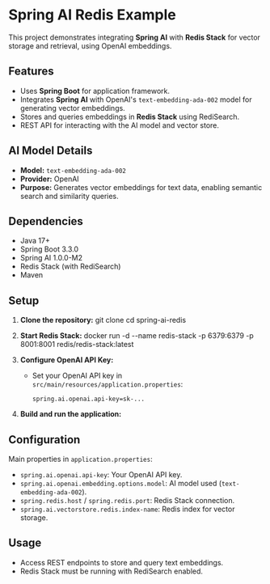 # Spring AI Redis Example

This project demonstrates integrating **Spring AI** with **Redis Stack** for vector storage and retrieval, using OpenAI embeddings.

## Features

- Uses **Spring Boot** for application framework.
- Integrates **Spring AI** with OpenAI's `text-embedding-ada-002` model for generating vector embeddings.
- Stores and queries embeddings in **Redis Stack** using RediSearch.
- REST API for interacting with the AI model and vector store.

## AI Model Details

- **Model:** `text-embedding-ada-002`
- **Provider:** OpenAI
- **Purpose:** Generates vector embeddings for text data, enabling semantic search and similarity queries.

## Dependencies

- Java 17+
- Spring Boot 3.3.0
- Spring AI 1.0.0-M2
- Redis Stack (with RediSearch)
- Maven

## Setup

1. **Clone the repository:**
 git clone <your-repo-url> cd spring-ai-redis
2. **Start Redis Stack:**
   docker run -d --name redis-stack -p 6379:6379 -p 8001:8001 redis/redis-stack:latest

4. **Configure OpenAI API Key:**
   - Set your OpenAI API key in `src/main/resources/application.properties`:
     ```
     spring.ai.openai.api-key=sk-...
     ```

5. **Build and run the application:**

## Configuration

Main properties in `application.properties`:
- `spring.ai.openai.api-key`: Your OpenAI API key.
- `spring.ai.openai.embedding.options.model`: AI model used (`text-embedding-ada-002`).
- `spring.redis.host` / `spring.redis.port`: Redis Stack connection.
- `spring.ai.vectorstore.redis.index-name`: Redis index for vector storage.

## Usage

- Access REST endpoints to store and query text embeddings.
- Redis Stack must be running with RediSearch enabled.
